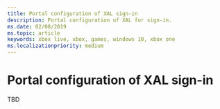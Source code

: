 ```yaml
---
title: Portal configuration of XAL sign-in
description: Portal configuration of XAL for sign-in.
ms.date: 02/08/2019
ms.topic: article
keywords: xbox live, xbox, games, windows 10, xbox one
ms.localizationpriority: medium
---
```

# Portal configuration of XAL sign-in

TBD
